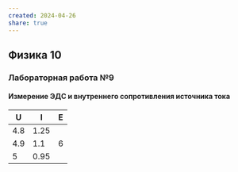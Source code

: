 ```yaml
---
created: 2024-04-26
share: true
---
```


## Физика 10
### Лабораторная работа №9
#### Измерение ЭДС и внутреннего сопротивления источника тока

| U   | I    | E   |
| --- | ---- | --- |
| 4.8 | 1.25 |     |
| 4.9 | 1.1  | 6   |
| 5   | 0.95 |     |
